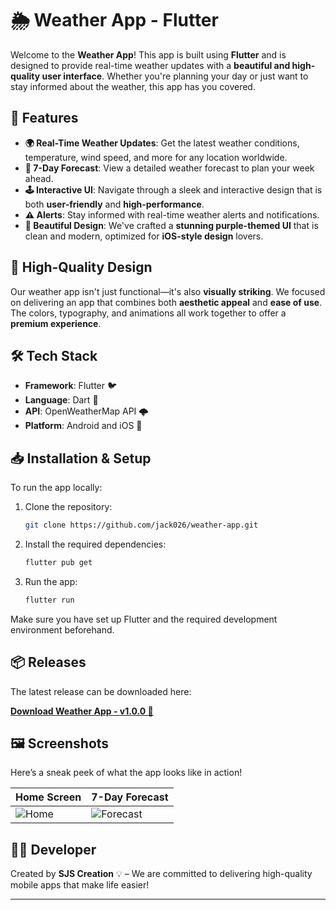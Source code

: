 # 🌦️ Weather App - Flutter

Welcome to the **Weather App**! This app is built using **Flutter** and is designed to provide real-time weather updates with a **beautiful and high-quality user interface**. Whether you're planning your day or just want to stay informed about the weather, this app has you covered. 

## 📱 Features
- **🌍 Real-Time Weather Updates**: Get the latest weather conditions, temperature, wind speed, and more for any location worldwide.
- **📅 7-Day Forecast**: View a detailed weather forecast to plan your week ahead.
- **🕹️ Interactive UI**: Navigate through a sleek and interactive design that is both **user-friendly** and **high-performance**.
- **⚠️ Alerts**: Stay informed with real-time weather alerts and notifications.
- **🎨 Beautiful Design**: We've crafted a **stunning purple-themed UI** that is clean and modern, optimized for **iOS-style design** lovers.

## 🚀 High-Quality Design
Our weather app isn't just functional—it's also **visually striking**. We focused on delivering an app that combines both **aesthetic appeal** and **ease of use**. The colors, typography, and animations all work together to offer a **premium experience**.

## 🛠️ Tech Stack
- **Framework**: Flutter 🐦
- **Language**: Dart 🎯
- **API**: OpenWeatherMap API 🌩️
- **Platform**: Android and iOS 📱

## 📥 Installation & Setup
To run the app locally:

1. Clone the repository:
   ```bash
   git clone https://github.com/jack026/weather-app.git
   ```

2. Install the required dependencies:
   ```bash
   flutter pub get
   ```

3. Run the app:
   ```bash
   flutter run
   ```

Make sure you have set up Flutter and the required development environment beforehand.

## 📦 Releases
The latest release can be downloaded here:

**[Download Weather App - v1.0.0 🚀](https://github.com/jack026/weather-app/releases/tag/v1.0.0)**

## 🖼️ Screenshots
Here’s a sneak peek of what the app looks like in action!

| Home Screen | 7-Day Forecast |
|-------------|----------------|
| ![Home]([link-to-screenshot-home](https://drive.google.com/uc?export=view&id=1es84OjxcFhdjnAZzXtDzNtsXzkVwLE5y)) | ![Forecast](link-to-screenshot-forecast) |

## 👨‍💻 Developer
Created by **SJS Creation** 💡 – We are committed to delivering high-quality mobile apps that make life easier!

---
